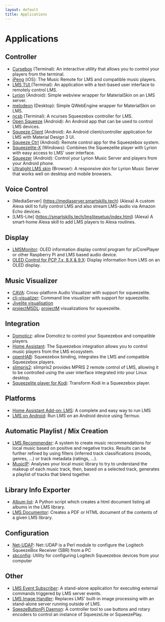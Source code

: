 ```yaml
---
layout: default
title: Applications
---
```



# Applications

## Controller
- [Cursebox](https://gitlab.com/gorgonzola/cursebox/blob/master/README.md) (Terminal): An interactive utility that allows you to control your players from the terminal.
- [iPeng](https://penguinlovesmusic.de/ipeng-8/) (iOS): The Music Remote for LMS and compatible music players.
- [LMS TUI ](https://www.nexus0.net/pub/sw/lmstui/) (Terminal): An application with a text-based user interface to remotely control LMS.
- [Lyrion](https://f-droid.org/packages/com.craigd.lmsmaterial.app/) (Android): Simple webview wrapper for MaterialSkin on an LMS server.
- [melodeon](https://github.com/CDrummond/melodeon) (Desktop): Simple QWebEngine wrapper for MaterialSkin on LMS.
- [ncsb](https://github.com/atisharma/ncsb) (Terminal): A ncurses Squeezebox controller for LMS.
- [Open Squeeze](https://github.com/orangebikelabs/opensqueeze) (Android):  An Android app that can be used to control LMS devices.
- [Squeeze Client](https://f-droid.org/en/packages/de.maniac103.squeezeclient/) (Android): An Android client/controller application for LMS with Material Design 3 UI.
- [Squeeze Ctrl](https://play.google.com/store/apps/details?id=com.angrygoat.android.squeezectrl) (Android): Remote control app for the Squeezebox system.
- [Squeezelite-X](https://apps.microsoft.com/detail/9pbhmtnp9037) (Windows): Combines the Squeezelite player with Lyrion with easy access to LMS' user interface.
- [Squeezer](https://github.com/kaaholst/android-squeezer) (Android): Control your Lyrion Music Server and players from your Android phone.
- [Ultralight LMS skin](https://github.com/millerdev/lms-ultralight) (Browser): A responsive skin for Lyrion Music Server that works well on desktop and mobile browsers.

## Voice Control
- [MediaServer] (https://mediaserver.smartskills.tech) (Alexa) A custom Alexa skill to fully control LMS and also stream LMS-audio via Amazon Echo devices.
- [LMS-Lite] (https://smartskills.tech/lmslitesetup/index.html) (Alexa) A smart-home Alexa skill to add LMS players to Alexa routines.

## Display
- [LMSMonitor](https://github.com/shunte88/LMSMonitor): OLED information display control program for piCorePlayer or other Raspberry Pi and LMS based audio device.
- [OLED Control for PCP 7.x, 8.X & 9.X](https://github.com/peteS-UK/EvoSabre-DAC-PCP): Display information from LMS on an OLED display.

## Music Visualizer
- [CAVA](https://github.com/karlstav/cava): Cross-platform Audio Visualizer with support for squeezelite.
- [cli-visualizer](https://github.com/dpayne/cli-visualizer/): Command line visualizer with support for squeezelite.
- [Jivelite visualisation](https://github.com/blaisedias/tcz-jivelite/blob/visu-4/README.visu-4.md)
- [projectMSDL](https://www.nexus0.net/pub/sw/slvis-projectm/): [projectM](https://github.com/projectM-visualizer/projectm) visualizations for squeezelite.

## Integration
- [Domoticz](https://wiki.domoticz.com/Logitech_Media_Server): allow Domoticz to control your Squeezebox and compatible players.
- [Home Assistant](https://www.home-assistant.io/integrations/squeezebox/): The Squeezebox integration allows you to control music players from the LMS ecosystem.
- [openHAB](https://www.openhab.org/addons/bindings/squeezebox/): Squeezebox binding, integrates the LMS and compatible Squeezebox players.
- [slimpris2](https://github.com/mavit/slimpris2): slimpris2 provides MPRIS 2 remote control of LMS, allowing it to be controlled using the user interface integrated into your Linux desktop.
- [Squeezelite player for Kodi](https://github.com/kodi-community-addons/plugin.audio.squeezebox): Transform Kodi in a Squeezebox player.

## Platforms
- [Home Assistant Add-on: LMS](https://github.com/pssc/ha-addon-lms/tree/master/lms): A complete and easy way to run LMS
- [LMS on Android](https://forums.lyrion.org/forum/user-forums/general-discussion/1674045): Run LMS on an Android device using Termux.

## Automatic Playlist / Mix Creation
- [LMS Recommender](https://www.nexus0.net/pub/sw/lmsrecommender/): A system to create music recommendations for local music based on positive and negative tracks. Results can be further refined by using filters (inferred track classifications (moods, genres, …) or track metadata (ratings, …).
- [MusicIP](https://www.spicefly.com/section.php?section=musicip): Analyses your local music library to try to understand the makeup of each music track, then, based on a selected track, generates a playlist of tracks that blend together.

## Library Info Exporter
- [Album list](https://www.nexus0.net/pub/sw/lmsvarscripts/): A Python script which creates a html document listing all albums in the LMS library.
- [LMS Documentor](https://github.com/pkfox/LMSDocumenterZip): Creates a PDF or HTML document of the contents of a given LMS library.

## Configuration
- [Net-UDAP](https://github.com/robinbowes/net-udap): Net::UDAP is a Perl module to configure the Logitech SqueezeBox Receiver (SBR) from a PC
- [sbconfig](https://jcrummy.github.io/gosqueeze/): Utility for configuring Logitech Squeezebox devices from your computer

## Other
- [LMS Event Subscriber](https://www.nexus0.net/pub/sw/lmseventsub/): A stand-alone application for executing external commands triggered by LMS server events.
- [LMS Image Handler](https://www.nexus0.net/pub/sw/lmsimghandler/): Replaces LMS' built-in image processing with an stand-alone server running outside of LMS.
- [SqeezeButtonPi Daemon](https://github.com/coolio107/SqueezeButtonPi-Daemon): A controller tool to use buttons and rotary encoders to control an instance of SqueezeLite or SqueezePlay.
